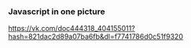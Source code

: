 ### Javascript in one picture
https://vk.com/doc444318_404155011?hash=821dac2d89a07ba6fb&dl=f7741786d0c51f9320
